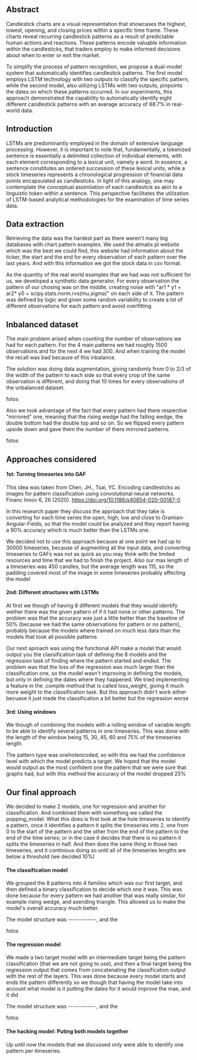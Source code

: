## Abstract

Candlestick charts are a visual representation that showcases the highest, lowest, opening, and closing prices within a specific time frame. These charts reveal recurring candlestick patterns as a result of predictable human actions and reactions. These patterns encode valuable information within the candlesticks, that traders employ to make informed decisions about when to enter or exit the market.

To simplify the process of pattern recognition, we propose a dual-model system that automatically identifies candlestick patterns. The first model employs LSTM technology with two outputs to classify the specific pattern, while the second model, also utilizing LSTMs with two outputs, pinpoints the dates on which these patterns occurred. In our experiments, this approach demonstrated the capability to automatically identify eight different candlestick patterns with an average accuracy of 68.7% in real-world data.

## Introduction

LSTMs are predominantly employed in the domain of extensive language processing. However, it is important to note that, fundamentally, a tokenized sentence is essentially a delimited collection of individual elements, with each element corresponding to a lexical unit, namely a word. In essence, a sentence constitutes an ordered succession of these lexical units, while a stock timeseries represents a chronological progression of financial data points encapsulated as candlesticks. In light of this analogy, one may contemplate the conceptual assimilation of each candlestick as akin to a linguistic token within a sentence. This perspective facilitates the utilization of LSTM-based analytical methodologies for the examination of time series data.

## Data extraction

Retrieving the data was the hardest part as there weren't many big databases with chart pattern examples. We used the atmatix.pl website which was the best we could find, this website had information about the ticker, the start and the end for every observation of each pattern over the last years. And with this information we got the stock data in csv format.

As the quantity of the real world examples that we had was not sufficient for us, we developed a synthetic data generator. For every observation the pattern of our chosing was on the middle, creating noise with "ar1 * y1 + ar2* y0 + scipy.stats.norm.rvs(mu,sigma)" on each side of it. The pattern was defined by logic and given some random variability to create a lot of different observations for each pattern and avoid overfitting

## Inbalanced dataset

The main problem arised when counting the number of observations we had for each pattern. For the 4 main patterns we had roughly 1500 observations and for the next 4 we had 300. And when training the model the recall was bad because of this inbalance.

The solution was doing data augmentation, giving randomly from 0 to 2/3 of the width of the pattern to each side so that every crop of the same observation is different, and doing that 10 times for every observations of the unbalanced dataset.

fotos

Also we took advantage of the fact that every pattern had there respective "mirrored" one, meaning that the rising wedge had the falling wedge, the double bottom had the double top and so on. So we flipped every pattern upside down and gave them the number of there mirrored patterns.

fotos

## Approaches considered

#### 1st: Turning timeseries into GAF

This idea was taken from Chen, JH., Tsai, YC. Encoding candlesticks as images for pattern classification using convolutional neural networks. Financ Innov 6, 26 (2020). https://doi.org/10.1186/s40854-020-00187-0

In this research paper they discuss the approach that they take is converting for each time series the open, high, low and close to Gramian-Angular-Fields, so that the model could be analyzed and they report having a 90% accuracy which is much better than the LSTMs one.

We decided not to use this approach because at one point we had up to 30000 timeseries, because of augmenting all the input data, and converting timeseries to GAFs was not as quick as you may think with the limited resources and time that we had to finish the project. Also our max length of a timeseries was 450 candles, but the average length was 115, so the padding covered most of the image in some timeseries probably affecting the model

#### 2nd: Different structures with LSTMs

At first we though of having 8 different models that they would identify wether there was the given pattern of if it had none or other patterns. The problem was that the accuracy was just a little better than the baseline of 50% (because we had the same observations for pattern or no pattern), probably because the models where trained on much less data than the models that took all possible patterns

Our next aproach was using the functional API make a model that would output you the classification task of defining the 8 models and the regression task of finding where the pattern started and ended. The problem was that the loss of the regression was much larger than the classification one, so the model wasn't improving in defining the models, but only in defining the dates where they happened. We tried implementing a feature in the .compile method that is called loss_weight, giving it much more weight to the classification task. But this approach didn't work either becuase it just made the classification a bit better but the regression worse

#### 3rd: Using windows

We though of combining the models with a rolling window of variable length to be able to identify several patterns in one timeseries. This was done with the length of the window being 15, 30, 45, 60 and 75% of the timeseries length.

The pattern type was onehotencoded, so with this we had the confidence level with which the model predicts a target. We hoped that the model would output as the most confident one the pattern that we were sure that graphs had, but with this method the accuracy of the model dropped 25%

## Our final approach

We decided to make 2 models, one for regression and another for classification. And combined them with something we called the popping_model. What this does is first look at the hole timeseries to identify a pattern, once it identifies a pattern it splits the timeseries into 2, one from 0 to the start of the pattern and the other from the end of the pattern to the end of the time series; or in the case it decides that there is no pattern it splits the timeseries in half. And then does the same thing in those two timeseries, and it continious doing so until all of the timeseries lengths are below a threshold (we decided 10%)

#### The classification model

We grouped the 8 patterns into 4 families which was our first target, and then defined a binary classification to decide which one it was. This was done because for every pattern we had another that was really similar, for example rising wedge, and asending triangle. This allowed us to make the model's overall accuracy much better.

The model structure was ------------, and the

fotos

#### The regression model

We made a two target model with an intermediate target being the pattern classification (that we are not going to use), and then a final target being the regression output that comes from concatenating the classification output with the rest of the layers. This was done because every model starts and ends the pattern differently so we though that having the model take into account what model is it putting the dates for it would improve the mae, and it did

The model structure was ------------, and the

fotos

#### The hacking model: Puting both models together

Up until now the models that we discussed only were able to identify one pattern per timeseries.
